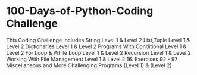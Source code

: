 # 100-Days-of-Python-Coding Challenge
This Coding Challenge includes
String Level 1 & Level 2
List,Tuple Level 1 & Level 2
Dictionaries Level 1 & Level 2
Programs With Conditional Level 1 & Level 2
For Loop & While Loop Level 1 & Level 2
Recursion Level 1 & Level 2
Working With File Management Level 1 & Level 2
16. Exercises 92 - 97  Miscellaneous and More Challenging Programs (Level 1) & (Level 2)
